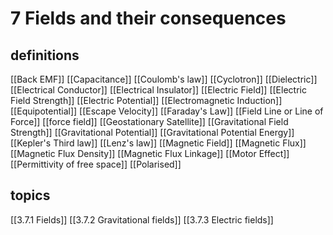 # 7 Fields and their consequences

## definitions
[[Back EMF]]
[[Capacitance]]
[[Coulomb's law]]
[[Cyclotron]]
[[Dielectric]]
[[Electrical Conductor]]
[[Electrical Insulator]]
[[Electric Field]]
[[Electric Field Strength]]
[[Electric Potential]]
[[Electromagnetic Induction]]
[[Equipotential]]
[[Escape Velocity]]
[[Faraday's Law]]
[[Field Line or Line of Force]]
[[force field]]
[[Geostationary Satellite]]
[[Gravitational Field Strength]]
[[Gravitational Potential]]
[[Gravitational Potential Energy]]
[[Kepler's Third law]]
[[Lenz's law]]
[[Magnetic Field]]
[[Magnetic Flux]]
[[Magnetic Flux Density]]
[[Magnetic Flux Linkage]]
[[Motor Effect]]
[[Permittivity of free space]]
[[Polarised]]

## topics
[[3.7.1 Fields]]
[[3.7.2 Gravitational fields]]
[[3.7.3 Electric fields]]